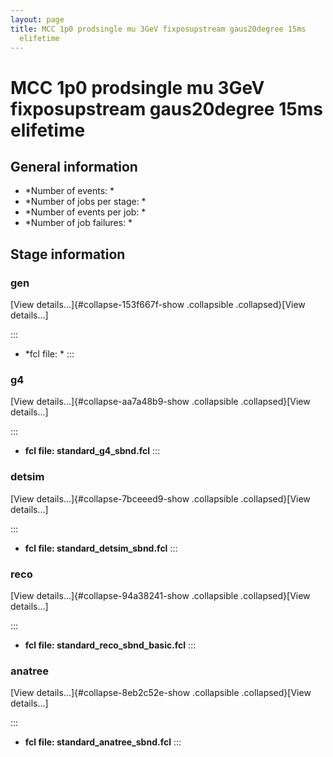 ```yaml
---
layout: page
title: MCC 1p0 prodsingle mu 3GeV fixposupstream gaus20degree 15ms
  elifetime
---
```




MCC 1p0 prodsingle mu 3GeV fixposupstream gaus20degree 15ms elifetime
==============================================================================================================================================================



General information 
----------------------------------------------------------

-   \*Number of events: \*
-   \*Number of jobs per stage: \*
-   \*Number of events per job: \*
-   \*Number of job failures: \*



Stage information 
------------------------------------------------------



### gen 

[View details\...]{#collapse-153f667f-show .collapsible
.collapsed}[View details\...]

::: 
-   \*fcl file: \*
:::



### g4 

[View details\...]{#collapse-aa7a48b9-show .collapsible
.collapsed}[View details\...]

::: 
-   **fcl file: standard\_g4\_sbnd.fcl**
:::



### detsim 

[View details\...]{#collapse-7bceeed9-show .collapsible
.collapsed}[View details\...]

::: 
-   **fcl file: standard\_detsim\_sbnd.fcl**
:::



### reco 

[View details\...]{#collapse-94a38241-show .collapsible
.collapsed}[View details\...]

::: 
-   **fcl file: standard\_reco\_sbnd\_basic.fcl**
:::



### anatree 

[View details\...]{#collapse-8eb2c52e-show .collapsible
.collapsed}[View details\...]

::: 
-   **fcl file: standard\_anatree\_sbnd.fcl**
:::
